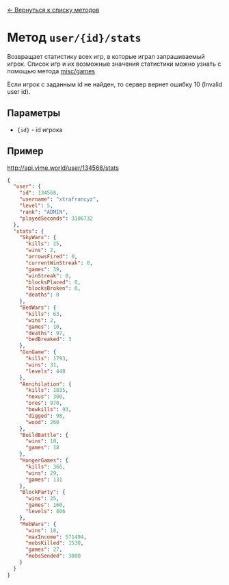 [← Вернуться к списку методов](../README.md#Список-методов)

Метод `user/{id}/stats`
========================
Возвращает статистику всех игр, в которые играл запрашиваемый игрок. Список игр и их возможные значения статистики можно узнать с помощью метода [misc/games](../misc/games.md)

Если игрок с заданным id не найден, то сервер вернет ошибку 10 (Invalid user id).

## Параметры
* `{id}` - id игрока

## Пример
http://api.vime.world/user/134568/stats
```json
{
  "user": {
    "id": 134568,
    "username": "xtrafrancyz",
    "level": 5,
    "rank": "ADMIN",
    "playedSeconds": 3106732
  },
  "stats": {
    "SkyWars": {
      "kills": 25,
      "wins": 2,
      "arrowsFired": 0,
      "currentWinStreak": 0,
      "games": 39,
      "winStreak": 0,
      "blocksPlaced": 0,
      "blocksBroken": 0,
      "deaths": 0
    },
    "BedWars": {
      "kills": 63,
      "wins": 2,
      "games": 10,
      "deaths": 97,
      "bedBreaked": 3
    },
    "GunGame": {
      "kills": 1793,
      "wins": 31,
      "levels": 448
    },
    "Annihilation": {
      "kills": 1835,
      "nexus": 300,
      "ores": 970,
      "bowkills": 93,
      "digged": 98,
      "wood": 260
    },
    "BuildBattle": {
      "wins": 10,
      "games": 18
    },
    "HungerGames": {
      "kills": 366,
      "wins": 29,
      "games": 131
    },
    "BlockParty": {
      "wins": 25,
      "games": 160,
      "levels": 806
    },
    "MobWars": {
      "wins": 18,
      "maxIncome": 571494,
      "mobsKilled": 1530,
      "games": 27,
      "mobsSended": 3800
    }
  }
}
```
